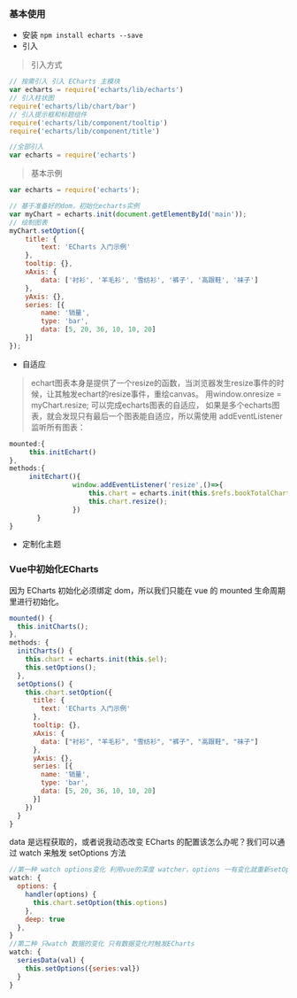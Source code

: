 ### 基本使用

- 安装
`npm install echarts --save`
- 引入
>引入方式
```javascript
// 按需引入 引入 ECharts 主模块
var echarts = require('echarts/lib/echarts')
// 引入柱状图
require('echarts/lib/chart/bar')
// 引入提示框和标题组件
require('echarts/lib/component/tooltip')
require('echarts/lib/component/title')

//全部引入
var echarts = require('echarts')
```

>基本示例
```javascript
var echarts = require('echarts');

// 基于准备好的dom，初始化echarts实例
var myChart = echarts.init(document.getElementById('main'));
// 绘制图表
myChart.setOption({
    title: {
        text: 'ECharts 入门示例'
    },
    tooltip: {},
    xAxis: {
        data: ['衬衫', '羊毛衫', '雪纺衫', '裤子', '高跟鞋', '袜子']
    },
    yAxis: {},
    series: [{
        name: '销量',
        type: 'bar',
        data: [5, 20, 36, 10, 10, 20]
    }]
});
```
- 自适应
>echart图表本身是提供了一个resize的函数，当浏览器发生resize事件的时候，让其触发echart的resize事件，重绘canvas。
用window.onresize = myChart.resize; 可以完成echarts图表的自适应，
如果是多个echarts图表，就会发现只有最后一个图表能自适应，所以需使用  addEventListener监听所有图表：

```js
mounted:{
     this.initEchart()
},
methods:{
     initEchart(){
                window.addEventListener('resize',()=>{
                    this.chart = echarts.init(this.$refs.bookTotalChart);
                    this.chart.resize();
                })
       }
}
```
- 定制化主题


### Vue中初始化ECharts
因为 ECharts 初始化必须绑定 dom，所以我们只能在 vue 的 mounted 生命周期里进行初始化。

```javascript
mounted() {
  this.initCharts();
},
methods: {
  initCharts() {
    this.chart = echarts.init(this.$el);
    this.setOptions();
  },
  setOptions() {
    this.chart.setOption({
      title: {
        text: 'ECharts 入门示例'
      },
      tooltip: {},
      xAxis: {
        data: ["衬衫", "羊毛衫", "雪纺衫", "裤子", "高跟鞋", "袜子"]
      },
      yAxis: {},
      series: [{
        name: '销量',
        type: 'bar',
        data: [5, 20, 36, 10, 10, 20]
      }]
    })
  }
}
```

 data 是远程获取的，或者说我动态改变 ECharts 的配置该怎么办呢？我们可以通过 watch 来触发 setOptions 方法

```javascript
//第一种 watch options变化 利用vue的深度 watcher，options 一有变化就重新setOption
watch: {
  options: {
    handler(options) {
      this.chart.setOption(this.options)
    },
    deep: true
  },
}
//第二种 只watch 数据的变化 只有数据变化时触发ECharts
watch: {
  seriesData(val) {
    this.setOptions({series:val})
  }
}
```

